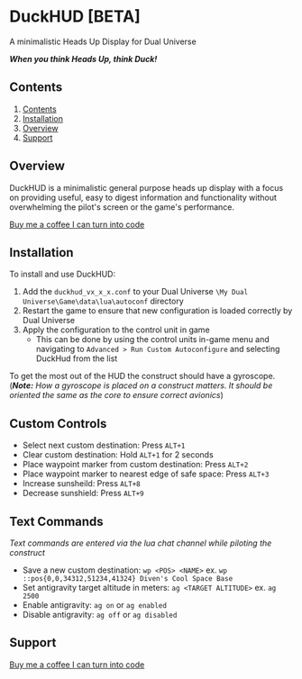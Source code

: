 # DuckHUD [**BETA**]

A minimalistic Heads Up Display for Dual Universe

***When you think Heads Up, think Duck!***

## Contents

1. [Contents](#contents)
1. [Installation](#installation)
1. [Overview](#overview)
1. [Support](#support)

## Overview

DuckHUD is a minimalistic general purpose heads up display with a focus on providing useful, easy to digest information and functionality without overwhelming the pilot's screen or the game's performance.

[Buy me a coffee I can turn into code](https://buymeacoffee.com/dapperducky)

## Installation

To install and use DuckHUD:

1. Add the ```duckhud_vx_x_x.conf``` to your Dual Universe ```\My Dual Universe\Game\data\lua\autoconf``` directory
1. Restart the game to ensure that new configuration is loaded correctly by Dual Universe
1. Apply the configuration to the control unit in game
   + This can be done by using the control units in-game menu and navigating to ```Advanced > Run Custom Autoconfigure``` and selecting DuckHud from the list

To get the most out of the HUD the construct should have a gyroscope. (***Note:** How a gyroscope is placed on a construct matters. It should be oriented the same as the core to ensure correct avionics*)

## Custom Controls

+ Select next custom destination: Press ```ALT+1```
+ Clear custom destination: Hold ```ALT+1``` for 2 seconds
+ Place waypoint marker from custom destination: Press ```ALT+2```
+ Place waypoint marker to nearest edge of safe space: Press ```ALT+3```
+ Increase sunsheild: Press ```ALT+8```
+ Decrease sunshield: Press ```ALT+9```

## Text Commands

*Text commands are entered via the lua chat channel while piloting the construct*

+ Save a new custom destination: ```wp <POS> <NAME>``` ex. ```wp ::pos{0,0,34312,51234,41324} Diven's Cool Space Base```
+ Set antigravity target altitude in meters: ```ag <TARGET ALTITUDE>``` ex. ```ag 2500```
+ Enable antigravity: ```ag on``` or ```ag enabled```
+ Disable antigravity: ```ag off``` or ```ag disabled```

## Support

[Buy me a coffee I can turn into code](https://buymeacoffee.com/dapperducky)
